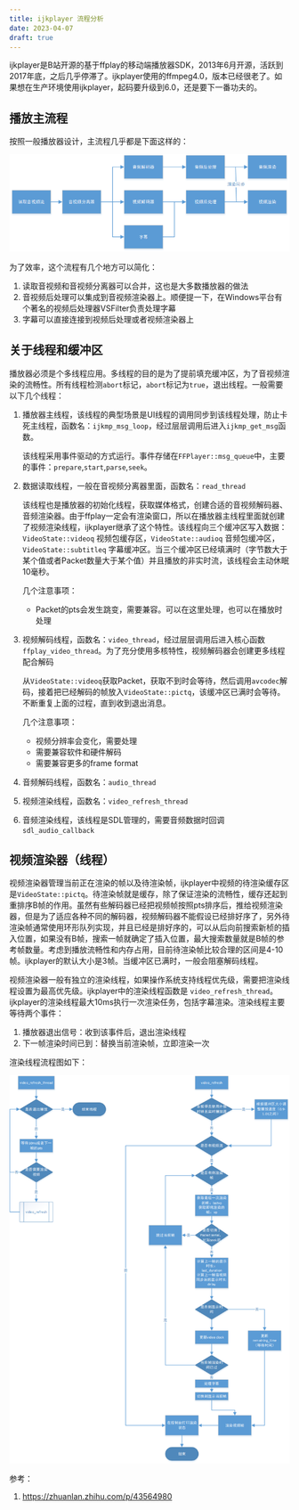 ```yaml
---
title: ijkplayer 流程分析
date: 2023-04-07
draft: true
---
```


ijkplayer是B站开源的基于ffplay的移动端播放器SDK，2013年6月开源，活跃到2017年底，之后几乎停滞了。ijkplayer使用的ffmpeg4.0，版本已经很老了。如果想在生产环境使用ijkplayer，起码要升级到6.0，还是要下一番功夫的。

## 播放主流程

按照一般播放器设计，主流程几乎都是下面这样的：

![Player Pipeline](player_pipeline.png)

为了效率，这个流程有几个地方可以简化：

1. 读取音视频和音视频分离器可以合并，这也是大多数播放器的做法
2. 音视频后处理可以集成到音视频渲染器上。顺便提一下，在Windows平台有个著名的视频后处理器VSFilter负责处理字幕
3. 字幕可以直接连接到视频后处理或者视频渲染器上

## 关于线程和缓冲区

播放器必须是个多线程应用。多线程的目的是为了提前填充缓冲区，为了音视频渲染的流畅性。所有线程检测`abort`标记，`abort`标记为`true`，退出线程。一般需要以下几个线程：

1. 播放器主线程，该线程的典型场景是UI线程的调用同步到该线程处理，防止卡死主线程，函数名：`ijkmp_msg_loop`，经过层层调用后进入`ijkmp_get_msg`函数。

    该线程采用事件驱动的方式运行。事件存储在`FFPlayer::msg_queue`中，主要的事件：`prepare`,`start`,`parse`,`seek`。

2. 数据读取线程，一般在音视频分离器里面，函数名：`read_thread`

    该线程也是播放器的初始化线程，获取媒体格式，创建合适的音视频解码器、音频渲染器。由于ffplay一定会有渲染窗口，所以在播放器主线程里面就创建了视频渲染线程，ijkplayer继承了这个特性。该线程向三个缓冲区写入数据：`VideoState::videoq` 视频包缓存区，`VideoState::audioq` 音频包缓冲区，`VideoState::subtitleq` 字幕缓冲区。当三个缓冲区已经填满时（字节数大于某个值或者Packet数量大于某个值）并且播放的非实时流，该线程会主动休眠10毫秒。

    几个注意事项：
    - Packet的pts会发生跳变，需要兼容。可以在这里处理，也可以在播放时处理

3. 视频解码线程，函数名：`video_thread`，经过层层调用后进入核心函数`ffplay_video_thread`。为了充分使用多核特性，视频解码器会创建更多线程配合解码

    从`VideoState::videoq`获取Packet，获取不到时会等待，然后调用`avcodec`解码，接着把已经解码的帧放入`VideoState::pictq`，该缓冲区已满时会等待。不断重复上面的过程，直到收到退出消息。

    几个注意事项：
    - 视频分辨率会变化，需要处理
    - 需要兼容软件和硬件解码
    - 需要兼容更多的frame format

4. 音频解码线程，函数名：`audio_thread`
5. 视频渲染线程，函数名：`video_refresh_thread`
6. 音频渲染线程，该线程是SDL管理的，需要音频数据时回调`sdl_audio_callback`

## 视频渲染器（线程）

视频渲染器管理当前正在渲染的帧以及待渲染帧，ijkplayer中视频的待渲染缓存区是`VideoState::pictq`。待渲染帧就是缓存，除了保证渲染的流畅性，缓存还起到重排序B帧的作用。虽然有些解码器已经把视频帧按照pts排序后，推给视频渲染器，但是为了适应各种不同的解码器，视频解码器不能假设已经排好序了，另外待渲染帧通常使用环形队列实现，并且已经是排好序的，可以从后向前搜索新桢的插入位置，如果没有B帧，搜索一帧就确定了插入位置，最大搜索数量就是B帧的参考帧数量。考虑到播放流畅性和内存占用，目前待渲染帧比较合理的区间是4-10帧。ijkplayer的默认大小是3帧。当缓冲区已满时，一般会阻塞解码线程。

视频渲染器一般有独立的渲染线程，如果操作系统支持线程优先级，需要把渲染线程设置为最高优先级。ijkplayer中的渲染线程函数是 `video_refresh_thread`。ijkplayer的渲染线程最大10ms执行一次渲染任务，包括字幕渲染。渲染线程主要等待两个事件：

1. 播放器退出信号：收到该事件后，退出渲染线程
2. 下一帧渲染时间已到：替换当前渲染帧，立即渲染一次

渲染线程流程图如下：

![Video Render Flow Chart](video_refresh_thread.png)

 

参考：
1. https://zhuanlan.zhihu.com/p/43564980
